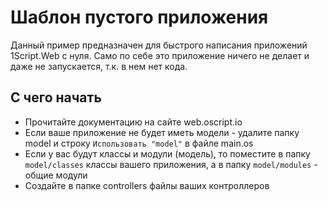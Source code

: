 Шаблон пустого приложения
===========================

Данный пример предназначен для быстрого написания приложений 1Script.Web с нуля.
Само по себе это приложение ничего не делает и даже не запускается, т.к. в нем нет кода.

С чего начать
-----------------

- Прочитайте документацию на сайте web.oscript.io
- Если ваше приложение не будет иметь модели - удалите папку model и строку `Использовать "model"` в файле main.os
- Если у вас будут классы и модули (модель), то поместите в папку `model/classes` классы вашего приложения, а в папку `model/modules` - общие модули
- Создайте в папке controllers файлы ваших контроллеров

